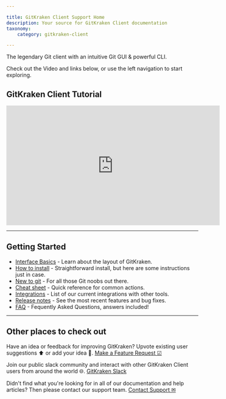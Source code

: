 ```yaml
---

title: GitKraken Client Support Home
description: Your source for GitKraken Client documentation
taxonomy:
    category: gitkraken-client

---
```


The legendary Git client with an intuitive Git GUI & powerful CLI.

Check out the Video and links below, or use the left navigation to start exploring.

<a id="get-started"></a>
## GitKraken Client Tutorial

<div class='embed-container embed-container--16-9'>
    <iframe width='560' height='315' src='https://www.youtube.com/embed/RiAeNSFjjLc?rel=0&vq=hd1080' frameborder='0' allowfullscreen></iframe>
</div>

***

## Getting Started

- [Interface Basics](/gitkraken-client/interface/) - Learn about the layout of GitKraken.
- [How to install](/gitkraken-client/how-to-install/) - Straightforward install, but here are some instructions just in case.
- [New to git](/gitkraken-client/guide/) - For all those Git noobs out there.
- [Cheat sheet](https://www.gitkraken.com/pdfs/gitkraken-git-gui-cheat-sheet) - Quick reference for common actions.
- [Integrations](/gitkraken-client/integrations/) - List of our current integrations with other tools.
- [Release notes](/gitkraken-client/current/) - See the most recent features and bug fixes.
- [FAQ](/gitkraken-client/faq/) - Fequently Asked Questions, answers included!

***

## Other places to check out

Have an idea or feedback for improving GitKraken? Upvote existing user suggestions ⬆️ or add your idea 📝.
[Make a Feature Request ☑](https://feedback.gitkraken.com/)

Join our public slack community and interact with other GitKraken Client users from around the world 🌐.
[GitKraken Slack](https://slack.gitkraken.com/)

Didn't find what you're looking for in all of our documentation and help articles? Then please contact our support team.
[Contact Support ✉](https://www.gitkraken.com/git-client/contact-support)

